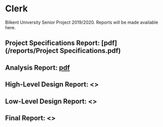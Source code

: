 # Clerk

Bilkent University Senior Project 2019/2020. Reports will be made available here.

## Project Specifications Report:  [pdf](/reports/Project Specifications.pdf)

## Analysis Report: [pdf](/reports/Analysis.pdf)

## High-Level Design Report: <>

## Low-Level Design Report: <>

## Final Report: <>
